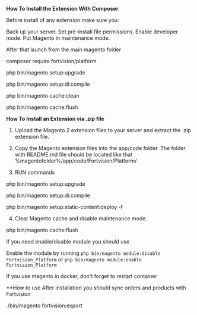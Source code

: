 **How To Install the Extension With Composer**

Before install of any extension  make sure you:

Back up your server. Set pre-install file permissions. Enable developer mode. Put Magento in maintenance mode.

After that launch from the main magento folder

composer require fortvision/platform

php bin/magento setup:upgrade

php bin/magento setup:di:compile

php bin/magento cache:clean

php bin/magento cache:flush



**How To Install an Extension via .zip file**

1. Upload the Magento 2 extension files to your server and extract the .zip extension file.

2. Copy the Magento extension files into the app/code folder. 
The folder with README.md file should be located like that %magentofolder%/app/code/Fortvision/Platform/

3. RUN commands

php bin/magento setup:upgrade

php bin/magento setup:di:compile

php bin/magento setup:static-content:deploy -f

4. Clear Magento cache and disable maintenance mode.

php bin/magento cache:flush



If you need enable/disable module you should use

Enable the module by running `php bin/magento module:disable Fortvision_Platform` 
or  `php bin/magento module:enable Fortvision_Platform`


If you use magento in docker, don't forget to restart container



**How to use
After installation you should sync orders and products with Fortvision

./bin/magento fortvision:export 

